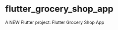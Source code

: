 # flutter_grocery_shop_app

A NEW Flutter project: Flutter Grocery Shop App


<!-- 3:54 - https://www.youtube.com/watch?v=uSljGJGSl6w&t=234s -->